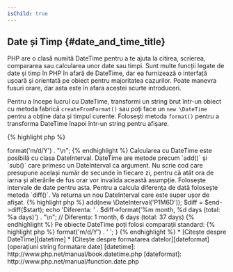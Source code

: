 ```yaml
---
isChild: true
---
```


## Date și Timp {#date_and_time_title}

PHP are o clasă numită DateTime pentru a te ajuta la citirea, scrierea, compararea sau calcularea unor date sau timpi.
Sunt multe funcții legate de date și timp în PHP în afară de DateTime, dar ea furnizează o interfață ușoară și
orientată pe obiect pentru majoritatea cazurilor. Poate manevra fusuri orare, dar asta este în afara acestei scurte
introduceri.

Pentru a începe lucrul cu DateTime, transformi un string brut într-un obiect cu metoda fabrică `createFromFormat()` sau
poți face un `new \DateTime` pentru a obține data și timpul curente. Folosești metoda `format()` pentru a transforma
DateTime înapoi într-un string pentru afișare.

{% highlight php %}
<?php
$raw = '22. 11. 1968';
$start = \DateTime::createFromFormat('d. m. Y', $raw);

echo 'Start date: ' . $start->format('m/d/Y') . "\n";
{% endhighlight %}

Calcularea cu DateTime este posibilă cu clasa DateInterval. DateTime are metode precum `add()` și `sub()` care primesc
un DateInterval ca argument. Nu scrie cod care presupune același număr de secunde în fiecare zi, pentru că atât ora de
iarna și alterările de fus orar vor invalida această asumpție. Folosește intervale de date pentru asta. Pentru a calcula
diferența de dată folosește metoda `diff()`. Va returna un nou DateInterval care este super ușor de afișat.

{% highlight php %}
<?php
// creează o copie a lui $start și adaugă o lună și 6 zile
$end = clone $start;
$end->add(new \DateInterval('P1M6D'));

$diff = $end->diff($start);
echo 'Diferenta: ' . $diff->format('%m month, %d days (total: %a days)') . "\n";
// Diferenta: 1 month, 6 days (total: 37 days)
{% endhighlight %}

Pe obiecte DateTime poți folosi comparații standard:

{% highlight php %}
<?php
if ($start < $end) {
    echo "Start este inainte de sfarsit!\n";
}
{% endhighlight %}

Un ultim exemplu pentru a demonstra clasa DatePeriod. Este folosită pentru a itera prin evenimente recurente. Poate
primi două obiecte DateTime, start și end, și intervalul pentru care va returna toate evenimentele dintre ele.

{% highlight php %}
<?php
// afiseaza toate Joi-ile dintre $start and $end
$periodInterval = \DateInterval::createFromDateString('first thursday');
$periodIterator = new \DatePeriod($start, $periodInterval, $end, \DatePeriod::EXCLUDE_START_DATE);
foreach ($periodIterator as $date) {
    // afiseaza fiecare data din perioada
    echo $date->format('m/d/Y') . ' ';
}
{% endhighlight %}

* [Citește despre DateTime][datetime]
* [Citește despre formatarea datelor][dateformat] (operațiuni string formatare date)

[datetime]: http://www.php.net/manual/book.datetime.php
[dateformat]: http://www.php.net/manual/function.date.php
